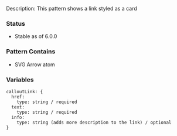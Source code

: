 Description: This pattern shows a link styled as a card

### Status
* Stable as of 6.0.0

### Pattern Contains
* SVG Arrow atom


### Variables
~~~
calloutLink: {
  href:
    type: string / required
  text:
    type: string / required
  info:
    type: string (adds more description to the link) / optional
}
~~~
